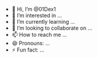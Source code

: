 - 👋 Hi, I’m @01Dex1
- 👀 I’m interested in ...
- 🌱 I’m currently learning ...
- 💞️ I’m looking to collaborate on ...
- 📫 How to reach me ...
- 😄 Pronouns: ...
- ⚡ Fun fact: ...

<!---
01Dex1/01Dex1 is a ✨ special ✨ repository because its `README.md` (this file) appears on your GitHub profile.
You can click the Preview link to take a look at your chang
